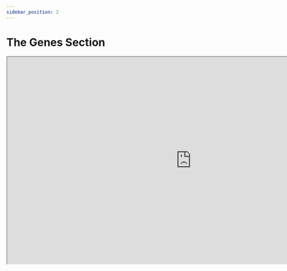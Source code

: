 ```yaml
---
sidebar_position: 2
---
```

# The Genes Section
<iframe
        src="https://drive.google.com/file/d/1h5MtFQvNutC1ruZpv7B6T6deCG-bQRax/preview"
        width="960"
        height="540"
        allow="autoplay"
></iframe>
